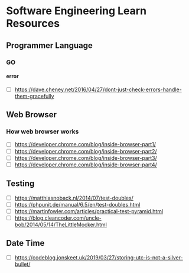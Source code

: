 # Software Engineering Learn Resources

## Programmer Language

### GO

#### error

- [ ] <https://dave.cheney.net/2016/04/27/dont-just-check-errors-handle-them-gracefully>

## Web Browser

### How web browser works

- [ ] <https://developer.chrome.com/blog/inside-browser-part1/>
- [ ] <https://developer.chrome.com/blog/inside-browser-part2/>
- [ ] <https://developer.chrome.com/blog/inside-browser-part3/>
- [ ] <https://developer.chrome.com/blog/inside-browser-part4/>

## Testing

- [ ] <https://matthiasnoback.nl/2014/07/test-doubles/>
- [ ] <https://phpunit.de/manual/6.5/en/test-doubles.html>
- [ ] <https://martinfowler.com/articles/practical-test-pyramid.html>
- [ ] <https://blog.cleancoder.com/uncle-bob/2014/05/14/TheLittleMocker.html>

## Date Time

- [ ] <https://codeblog.jonskeet.uk/2019/03/27/storing-utc-is-not-a-silver-bullet/>
